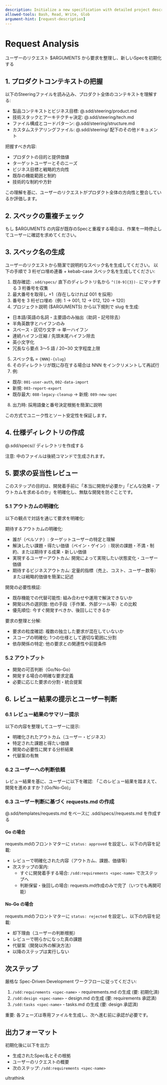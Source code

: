 ```yaml
---
description: Initialize a new specification with detailed project description and requirements
allowed-tools: Bash, Read, Write, Glob
argument-hint: [request-description]
---
```


# Request Analysis

ユーザーのリクエスト $ARGUMENTS から要求を整理し、新しいSpecを初期化する

## 1. プロダクトコンテキストの把握

以下のSteeringファイルを読み込み、プロダクト全体のコンテキストを理解する:

- 製品コンテキストとビジネス目標: @.sdd/steering/product.md
- 技術スタックとアーキテクチャ決定: @.sdd/steering/tech.md
- ファイル構成とコードパターン: @.sdd/steering/structure.md
- カスタムステアリングファイル: @.sdd/steering/ 配下のその他ドキュメント

把握すべき内容:
- プロダクトの目的と提供価値
- ターゲットユーザーとそのニーズ
- ビジネス目標と戦略的方向性
- 既存の機能範囲と制約
- 技術的な制約や方針

この理解を基に、ユーザーのリクエストがプロダクト全体の方向性と整合しているか評価します。

## 2. スペックの重複チェック

もし $ARGUMENTS の内容が既存のSpecと重複する場合は、作業を一時停止してユーザーに確認を求めてください。

## 3. スペック名の生成
ユーザーのリクエストから簡潔で説明的なスペック名を生成してください。
以下の手順で 3 桁ゼロ埋め連番 + kebab-case スペック名を生成してください:

1. 既存確認: `.sdd/specs/` 直下のディレクトリ名から `^([0-9]{3})-` にマッチする 3 桁番号を収集
2. 最大番号を取得し +1（存在しなければ 001 を採用）
3. 番号を 3 桁ゼロ埋め（例: 1 → 001, 12 → 012, 120 → 120）
4. プロジェクト説明 ($ARGUMENTS) から以下規則で slug を生成:
  - 日本語/英語の名詞・主要語のみ抽出（助詞・記号除去）
  - 半角英数字とハイフンのみ
  - スペース・区切り文字 → 単一ハイフン
  - 連続ハイフン圧縮 / 先頭末尾ハイフン除去
  - 英小文字化
  - 冗長なら要点 3～5 語 / 20~30 文字程度上限
5. スペック名 = `{NNN}-{slug}`
6. そのディレクトリが既に存在する場合は NNN をインクリメントして再試行
7. 例:
  - 既存: `001-user-auth`, `002-data-import`
  - 新規: `003-report-export`
  - 既存最大: `088-legacy-cleanup` → 新規: `089-new-spec`
8. 出力時: 採用語彙と番号決定根拠を簡潔に説明

この方式でユニーク性とソート安定性を保証します。

## 4. 仕様ディレクトリの作成
@.sdd/specs/<generated-spec-name>/ ディレクトリを作成する

注意: 中のファイルは後続コマンドで生成されます。

## 5. 要求の妥当性レビュー

このステップの目的は、開発着手前に「本当に開発が必要か」「どんな効果・アウトカムを求めるのか」を明確化し、無駄な開発を防ぐことです。

### 5.1 アウトカムの明確化
以下の観点で対話を通じて要求を明確化:

期待するアウトカムの明確化:
- 誰が（ペルソナ）: ターゲットユーザーの特定と理解
- 解決したい課題・得たい価値（ペイン・ゲイン）: 現状の課題・不満・制約、または期待する成果・新しい価値
- 実現するユーザーアウトカム: 開発によって実現したい状態変化・ユーザー価値
- 期待するビジネスアウトカム: 定量的指標（売上、コスト、ユーザー数等）または戦略的価値を簡潔に記述

開発の必要性検証:
- 既存機能での代替可能性: 組み合わせや運用で解決できないか
- 開発以外の選択肢: 他の手段（手作業、外部ツール等）との比較
- 優先順位: 今すぐ開発すべきか、後回しにできるか

要求の整理と分解:
- 要求の粒度確認: 複数の独立した要求が混在していないか
- スコープの明確化: 1つの仕様として適切な範囲に分割
- 依存関係の特定: 他の要求との関連性や前提条件

### 5.2 アウトプット
- 開発の可否判断（Go/No-Go）
- 開発する場合の明確な要求定義
- 必要に応じた要求の分割・統合提案

## 6. レビュー結果の提示とユーザー判断

### 6.1 レビュー結果のサマリー提示
以下の内容を整理してユーザーに提示:
- 明確化されたアウトカム（ユーザー・ビジネス）
- 特定された課題と得たい価値
- 開発の必要性に関する分析結果
- 代替案の有無

### 6.2 ユーザーへの判断依頼
レビュー結果を基に、ユーザーに以下を確認:
「このレビュー結果を踏まえて、開発を進めますか？(Go/No-Go)」

### 6.3 ユーザー判断に基づく requests.md の作成

@.sdd/templates/requests.md をベースに .sdd/specs/<generated-spec-name>/requests.md を作成する

#### Go の場合
requests.mdのフロントマターに `status: approved` を設定し、以下の内容を記載:
- レビューで明確化された内容（アウトカム、課題、価値等）
- 次ステップの案内:
  - すぐに開発着手する場合: `/sdd:requirements <spec-name>` で次ステップへ
  - 判断保留・後回しの場合: requests.md作成のみで完了（いつでも再開可能）

#### No-Go の場合
requests.mdのフロントマターに `status: rejected` を設定し、以下の内容を記載:
- 却下理由（ユーザーの判断根拠）
- レビューで明らかになった真の課題
- 代替案（開発以外の解決方法）
- 以降のステップは実行しない

## 次ステップ

厳格な Spec-Driven Development ワークフローに従ってください:
1. `/sdd:requirements <spec-name>` - requirements.md の生成 (要: 初期化済)
2. `/sdd:design <spec-name>` - design.md の生成 (要: requirements 承認済)
3. `/sdd:tasks <spec-name>` - tasks.md の生成 (要: design 承認済)

重要: 各フェーズは専用ファイルを生成し、次へ進む前に承認が必要です。

## 出力フォーマット

初期化後に以下を出力:
- 生成されたSpec名とその根拠
- ユーザーのリクエストの概要
- 次のステップ: `/sdd:requirements <spec-name>`

ultrathink
